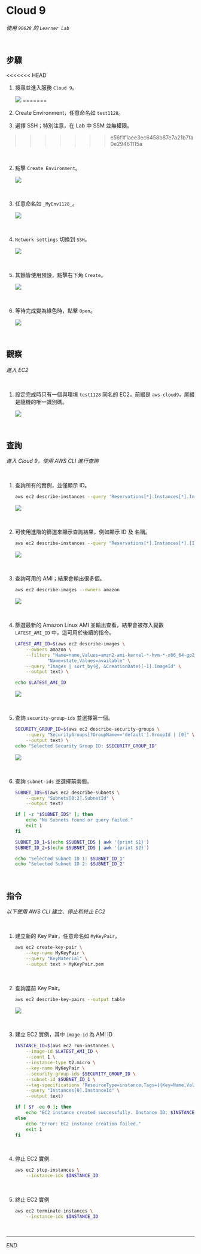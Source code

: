 # Cloud 9

_使用 `90628` 的 `Learner Lab`_

<br>

## 步驟

<<<<<<< HEAD
1. 搜尋並進入服務 `Cloud 9`。

    ![](images/img_04.png)
=======
1. Create Environment，任意命名如 `test1128`。

2. 選擇 SSH；特別注意，在 Lab 中 SSM 並無權限。
>>>>>>> e56f1f1aee3ec6458b87e7a21b7fa0e29461115a

<br>

2. 點擊 `Create Environment`。

    ![](images/img_05.png)

<br>

3. 任意命名如 `_MyEnv1128_`。

    ![](images/img_06.png)

<br>

4. `Network settings` 切換到 `SSH`。

    ![](images/img_07.png)

<br>

5. 其餘皆使用預設，點擊右下角 `Create`。

    ![](images/img_08.png)

<br>

6. 等待完成變為綠色時，點擊 `Open`。

    ![](images/img_09.png)

<br>

## 觀察

_進入 EC2_

<br>

1. 設定完成時只有一個與環境 `test1128` 同名的 EC2，前綴是 `aws-cloud9`，尾綴是隨機的唯一識別碼。

    ![](images/img_01.png)

<br>

## 查詢

_進入 Cloud 9，使用 AWS CLI 進行查詢_

<br>

1. 查詢所有的實例，並僅顯示 ID。

    ```bash
    aws ec2 describe-instances --query 'Reservations[*].Instances[*].InstanceId'
    ```

    ![](images/img_10.png)

<br>

2. 可使用進階的篩選來顯示查詢結果，例如顯示 ID 及 名稱。

    ```bash
    aws ec2 describe-instances --query "Reservations[*].Instances[*].[InstanceId, Tags[?Key=='Name'].Value | [0]]" --output text
    ```

    ![](images/img_02.png)

<br>

3. 查詢可用的 AMI；結果會輸出很多個。

    ```bash
    aws ec2 describe-images --owners amazon
    ```

    ![](images/img_11.png)

<br>

4. 篩選最新的 Amazon Linux AMI 並輸出查看，結果會被存入變數 `LATEST_AMI_ID` 中，這可用於後續的指令。

    ```bash
    LATEST_AMI_ID=$(aws ec2 describe-images \
        --owners amazon \
        --filters "Name=name,Values=amzn2-ami-kernel-*-hvm-*-x86_64-gp2" \
                "Name=state,Values=available" \
        --query "Images | sort_by(@, &CreationDate)[-1].ImageId" \
        --output text) \

    echo $LATEST_AMI_ID
    ```

    ![](images/img_12.png)

<br>

5. 查詢 `security-group-ids` 並選擇第一個。

    ```bash
    SECURITY_GROUP_ID=$(aws ec2 describe-security-groups \
        --query "SecurityGroups[?GroupName=='default'].GroupId | [0]" \
        --output text) \
    echo "Selected Security Group ID: $SECURITY_GROUP_ID"
    ```

    ![](images/img_13.png)

<br>

6. 查詢 `subnet-ids` 並選擇前兩個。

    ```bash
    SUBNET_IDS=$(aws ec2 describe-subnets \
        --query "Subnets[0:2].SubnetId" \
        --output text)

    if [ -z "$SUBNET_IDS" ]; then
        echo "No Subnets found or query failed."
        exit 1
    fi

    SUBNET_ID_1=$(echo $SUBNET_IDS | awk '{print $1}')
    SUBNET_ID_2=$(echo $SUBNET_IDS | awk '{print $2}')

    echo "Selected Subnet ID 1: $SUBNET_ID_1"
    echo "Selected Subnet ID 2: $SUBNET_ID_2"
    ```

<br>

## 指令

_以下使用 AWS CLI 建立、停止和終止 EC2_

<br>

1. 建立新的 Key Pair，任意命名如 `MyKeyPair`。

    ```bash
    aws ec2 create-key-pair \
        --key-name MyKeyPair \
        --query "KeyMaterial" \
        --output text > MyKeyPair.pem
    ```

<br>

2. 查詢當前 Key Pair。

    ```bash
    aws ec2 describe-key-pairs --output table
    ```

    ![](images/img_14.png)

<br>

3. 建立 EC2 實例，其中 `image-id` 為 AMI ID

    ```bash
    INSTANCE_ID=$(aws ec2 run-instances \
        --image-id $LATEST_AMI_ID \
        --count 1 \
        --instance-type t2.micro \
        --key-name MyKeyPair \
        --security-group-ids $SECURITY_GROUP_ID \
        --subnet-id $SUBNET_ID_1 \
        --tag-specifications 'ResourceType=instance,Tags=[{Key=Name,Value=MyInstance}]' \
        --query "Instances[0].InstanceId" \
        --output text)

    if [ $? -eq 0 ]; then
        echo "EC2 instance created successfully. Instance ID: $INSTANCE_ID"
    else
        echo "Error: EC2 instance creation failed."
        exit 1
    fi
    ```

<br>

4. 停止 EC2 實例

    ```bash
    aws ec2 stop-instances \
        --instance-ids $INSTANCE_ID
    ```

<br>

5. 終止 EC2 實例

    ```bash
    aws ec2 terminate-instances \
        --instance-ids $INSTANCE_ID
    ```

<br>

___

_END_